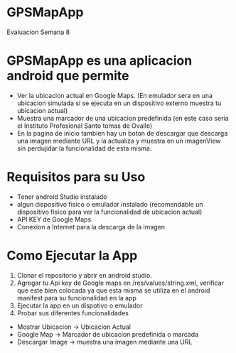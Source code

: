 # GPSMapApp
Evaluacion Semana 8

# GPSMapApp es una aplicacion android que permite
- Ver la ubicacion actual en Google Maps. (En emulador sera en una ubicacion simulada si se ejecuta en un dispositivo externo muestra tu ubicacion actual)
- Muestra una marcador de una ubicacion predefinida (en este caso seria el Instituto Profesional Santo tomas de Ovalle)
- En la pagina de inicio tambien hay un boton de descargar que descarga una imagen mediante URL y la actualiza y muestra en un imagenView sin perdujidar la funcionalidad de esta misma.

# Requisitos para su Uso
- Tener android Studio instalado
- algun dispositivo fisico o emulador instalado (recomendable un dispositivo fisico para ver la funcionalidad de ubicacion actual)
- API KEY de Google Maps
- Conexion a Internet para la descarga de la imagen

# Como Ejecutar la App
1. Clonar el repositorio y abrir en android studio.
2. Agregar tu Api key de Google maps en /res/values/string.xml, verificar que este bien colocada ya que esta misma se utiliza en el android manifest para su funcionalidad en la app
3. Ejecutar la app en un dispotivo o emulador
4. Probar sus diferentes funcionalidades
- Mostrar Ubicacion -> Ubicacion Actual
- Google Map -> Marcador de ubicacion predefinida o marcada
- Descargar Image -> muestra una imagen mediante una URL
